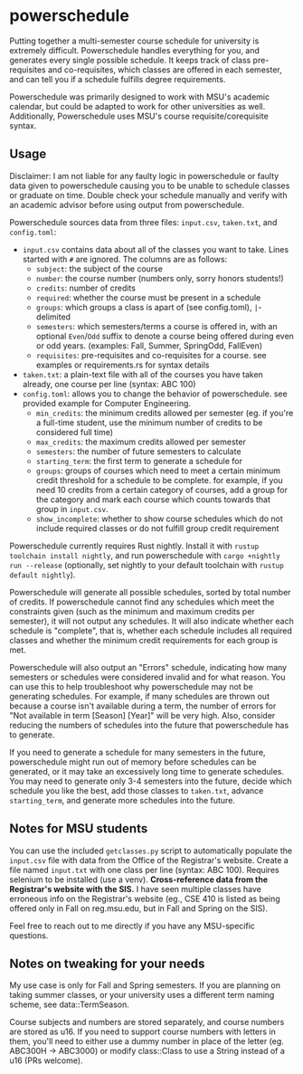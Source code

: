 # powerschedule

Putting together a multi-semester course schedule for university is extremely difficult. Powerschedule handles everything for you, and generates every single possible schedule. It keeps track of class pre-requisites and co-requisites, which classes are offered in each semester, and can tell you if a schedule fulfills degree requirements.

Powerschedule was primarily designed to work with MSU's academic calendar, but could be adapted to work for other universities as well. Additionally, Powerschedule uses MSU's course requisite/corequisite syntax.

## Usage

Disclaimer: I am not liable for any faulty logic in powerschedule or faulty data given to powerschedule causing you to be unable to schedule classes or graduate on time. Double check your schedule manually and verify with an academic advisor before using output from powerschedule.

Powerschedule sources data from three files: `input.csv`, `taken.txt`, and `config.toml`:

* `input.csv` contains data about all of the classes you want to take. Lines started with `#` are ignored. The columns are as follows:
  * `subject`: the subject of the course
  * `number`: the course number (numbers only, sorry honors students!)
  * `credits`: number of credits
  * `required`: whether the course must be present in a schedule
  * `groups`: which groups a class is apart of (see config.toml), `|`-delimited
  * `semesters`: which semesters/terms a course is offered in, with an optional `Even`/`Odd` suffix to denote a course being offered during even or odd years. (examples: Fall, Summer, SpringOdd, FallEven)
  * `requisites`: pre-requisites and co-requisites for a course. see examples or requirements.rs for syntax details
* `taken.txt`: a plain-text file with all of the courses you have taken already, one course per line (syntax: ABC 100)
* `config.toml`: allows you to change the behavior of powerschedule. see provided example for Computer Engineering.
  * `min_credits`: the minimum credits allowed per semester (eg. if you're a full-time student, use the minimum number of credits to be considered full time)
  * `max_credits`: the maximum credits allowed per semester
  * `semesters`: the number of future semesters to calculate
  * `starting_term`: the first term to generate a schedule for
  * `groups`: groups of courses which need to meet a certain minimum credit threshold for a schedule to be complete. for example, if you need 10 credits from a certain category of courses, add a group for the category and mark each course which counts towards that group in `input.csv`.
  * `show_incomplete`: whether to show course schedules which do not include required classes or do not fulfill group credit requirement

Powerschedule currently requires Rust nightly. Install it with `rustup toolchain install nightly`, and run powerschedule with `cargo +nightly run --release` (optionally, set nightly to your default toolchain with `rustup default nightly`).

Powerschedule will generate all possible schedules, sorted by total number of credits. If powerschedule cannot find any schedules which meet the constraints given (such as the minimum and maximum credits per semester), it will not output any schedules. It will also indicate whether each schedule is "complete", that is, whether each schedule includes all required classes and whether the minimum credit requirements for each group is met.

Powerschedule will also output an "Errors" schedule, indicating how many semesters or schedules were considered invalid and for what reason. You can use this to help troubleshoot why powerschedule may not be generating schedules. For example, if many schedules are thrown out because a course isn't available during a term, the number of errors for "Not available in term [Season] [Year]" will be very high. Also, consider reducing the numbers of schedules into the future that powerschedule has to generate.

If you need to generate a schedule for many semesters in the future, powerschedule might run out of memory before schedules can be generated, or it may take an excessively long time to generate schedules. You may need to generate only 3-4 semesters into the future, decide which schedule you like the best, add those classes to `taken.txt`, advance `starting_term`, and generate more schedules into the future.

## Notes for MSU students

You can use the included `getclasses.py` script to automatically populate the `input.csv` file with data from the Office of the Registrar's website. Create a file named `input.txt` with one class per line (syntax: ABC 100). Requires selenium to be installed (use a venv). **Cross-reference data from the Registrar's website with the SIS.** I have seen multiple classes have erroneous info on the Registrar's website (eg., CSE 410 is listed as being offered only in Fall on reg.msu.edu, but in Fall and Spring on the SIS).

Feel free to reach out to me directly if you have any MSU-specific questions.

## Notes on tweaking for your needs

My use case is only for Fall and Spring semesters. If you are planning on taking summer classes, or your university uses a different term naming scheme, see data::TermSeason.

Course subjects and numbers are stored separately, and course numbers are stored as u16. If you need to support course numbers with letters in them, you'll need to either use a dummy number in place of the letter (eg. ABC300H -> ABC3000) or modify class::Class to use a String instead of a u16 (PRs welcome).
